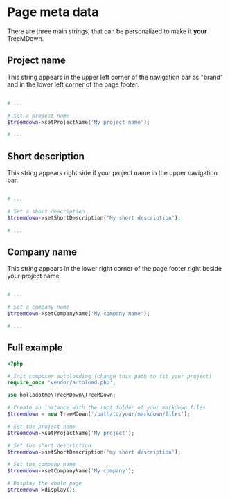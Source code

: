 # Page meta data

There are three main strings, that can be personalized to make it **your** TreeMDown.

## Project name

This string appears in the upper left corner of the navigation bar as "brand" and in the lower left
corner of the page footer.

```php

# ...

# Set a project name
$treemdown->setProjectName('My project name');

# ...

```

## Short description

This string appears right side if your project name in the upper navigation bar.

```php

# ...

# Set a short description
$treemdown->setShortDescription('My short description');

# ...

```

## Company name

This string appears in the lower right corner of the page footer right beside your project name.

```php

# ...

# Set a company name
$treemdown->setCompanyName('My company name');

# ...

```

## Full example

```php
<?php

# Init composer autoloading (change this path to fit your project)
require_once 'vendor/autoload.php';

use hollodotme\TreeMDown\TreeMDown;

# Create an instance with the root folder of your markdown files
$treemdown = new TreeMDown('/path/to/your/markdown/files');

# Set the project name
$treemdown->setProjectName('My project');

# Set the short description
$treemdown->setShortDescription('my short description');

# Set the company name
$treemdown->setCompanyName('My company');

# Display the whole page
$treemdown->display();

```
